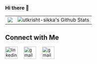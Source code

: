### Hi there 👋

<!--
**tanyagupta1/tanyagupta1** is a ✨ _special_ ✨ repository because its `README.md` (this file) appears on your GitHub profile.

Here are some ideas to get you started:

- 🔭 I’m currently working on ...
- 🌱 I’m currently learning ...
- 👯 I’m looking to collaborate on ...
- 🤔 I’m looking for help with ...
- 💬 Ask me about ...
- 📫 How to reach me: ...
- 😄 Pronouns: ...
- ⚡ Fun fact: ...
-->

<table style="width:100%">
  <tr>
    <td>
      <img align="center" src="https://github-readme-streak-stats.herokuapp.com/?user=utkrisht-sikka&count_private=true&hide_border=true" />
    </td>
    <td>
      <img alt="utkrisht-sikka's Github Stats" src="https://github-readme-stats.vercel.app/api?username=utkrisht-sikka&show_icons=true&include_all_commits=true&count_private=true&hide_border=true"/>
    </td>
  </tr>
</table>
<h2>Connect with Me</h2>
<p>
    <a href="https://www.linkedin.com/in/utkrisht-sikka-a0aa80189/"><img
            src="https://img.icons8.com/fluency/48/000000/linkedin.png" alt='linkedin'
            height='40' /></a>&nbsp;&nbsp;&nbsp;&nbsp;
    <a href="mailto:utkrisht19215@iiitd.ac.in"><img
            src="https://img.icons8.com/color/48/000000/gmail-new.png" alt='gmail'
            height='40'></a>&nbsp;&nbsp;&nbsp;&nbsp;
    <a href="mailto:utkrishtsikka@gmail.com"><img
            src="https://img.icons8.com/color/48/000000/gmail-new.png" alt='gmail'
            height='40'></a>&nbsp;&nbsp;&nbsp;&nbsp;
</p>
